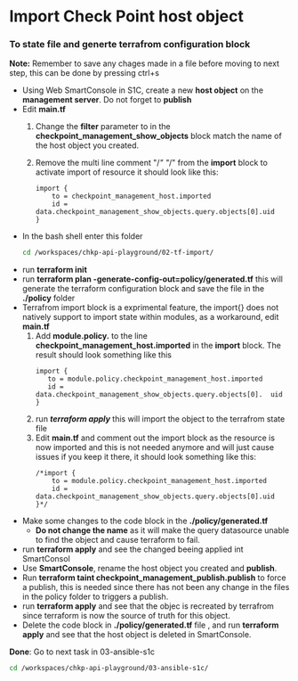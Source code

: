 # Import Check Point host object 
### To state file and generte terrafrom configuration block

**Note:** Remember to save any chages made in a file before moving to next step, this can be done by pressing ctrl+s

* Using Web SmartConsole in S1C, create a new **host object** on the **management server**. Do not forget to **publish**
* Edit **main.tf**
  1. Change the **filter** parameter to in the **checkpoint_management_show_objects** block match the name of the  host object you created.
  2. Remove the multi line comment "/*" "*/" from the **import** block to activate import of resource it should look like this:
  
     ```
     import { 
         to = checkpoint_management_host.imported
         id = data.checkpoint_management_show_objects.query.objects[0].uid 
     }
      ```
* In the bash shell enter this folder
   ```bash
   cd /workspaces/chkp-api-playground/02-tf-import/
   ```
* run **terraform init**
* run **terraform plan -generate-config-out=policy/generated.tf** this will generate the terraform configuration block and save the file in the **./policy** folder
* Terrafrom import block is a exprimental feature, the import{} does not natively support to import state within modules, as a workaround, edit **main.tf**
  1.  Add **module.policy.** 
   to the line **checkpoint_management_host.imported** in the **import** block. The result should look something like this
        ```
       import { 
           to = module.policy.checkpoint_management_host.imported
           id = data.checkpoint_management_show_objects.query.objects[0].  uid 
       }
        ```
  2. run ***terraform apply*** this will import the object to the terrafrom state file
  3. Edit **main.tf** and comment out the import block as the resource is now imported and this is not needed anymore and will just cause issues if you keep it there, it should look something like this:
     ```
     /*import { 
         to = module.policy.checkpoint_management_host.imported
         id = data.checkpoint_management_show_objects.query.objects[0].uid 
     }*/
      ```
* Make some changes to the code block in the **./policy/generated.tf**
  * **Do not change the name** as it will make the query datasource unable to find the object and cause terraform to fail.
* run **terraform apply** and see the changed beeing applied int SmartConsol
* Use **SmartConsole**, rename the host object you created and **publish**.
* Run **terraform taint checkpoint_management_publish.publish** to force a publish, this is needed since there has not been any change in the files in the policy folder to triggers a publish.
* run **terraform apply** and see that the objec is recreated by terrafrom since terraform is now the source of truth for this object.
* Delete the code block in **./policy/generated.tf** file , and run **terraform apply** and see that the host object is deleted in SmartConsole.

**Done**: Go to next task in 03-ansible-s1c
```bash
cd /workspaces/chkp-api-playground/03-ansible-s1c/
```
